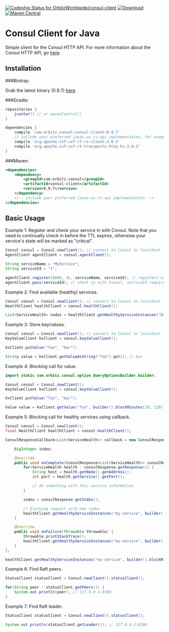 [ ![Codeship Status for OrbitzWorldwide/consul-client](https://codeship.com/projects/d1bec4e0-fff2-0132-2c7a-62f74f018091/status?branch=master)](https://codeship.com/projects/88244)
[ ![Download](https://api.bintray.com/packages/orbitz/consul-client/consul-client/images/download.svg) ](https://bintray.com/orbitz/consul-client/consul-client/_latestVersion)
[![Maven Central](https://maven-badges.herokuapp.com/maven-central/com.orbitz.consul/consul-client/badge.svg)](https://maven-badges.herokuapp.com/maven-central/com.orbitz.consul/consul-client)

Consul Client for Java
======================

Simple client for the Consul HTTP API.  For more information about the Consul HTTP API, go [here](http://www.consul.io/docs/agent/http.html).

Installation
-----------

###Bintray:

Grab the latest binary (0.9.7) [here](http://dl.bintray.com/orbitz/consul-client/com/orbitz/consul/consul-client/0.9.7/#consul-client-0.9.7.jar).

###Gradle:

```groovy
repositories {
    jcenter() // or mavenCentral()
}

dependencies {
    compile 'com.orbitz.consul:consul-client:0.9.7'
    // include your preferred javax.ws.rs-api implementation, for example:
    compile 'org.apache.cxf:cxf-rt-rs-client:3.0.3'
    compile 'org.apache.cxf:cxf-rt-transports-http-hc:3.0.3'
}
```

###Maven:

```xml
<dependencies>
    <dependency>
        <groupId>com.orbitz.consul</groupId>
        <artifactId>consul-client</artifactId>
        <version>0.9.7</version>
    </dependency>
    <!-- include your preferred javax.ws.rs-api implementation -->
</dependencies>
```

Basic Usage
-----------

Example 1: Register and check your service in with Consul.  Note that you need to continually check in before the TTL expires, otherwise your service's state will be marked as "critical".

```java
Consul consul = Consul.newClient(); // connect to Consul on localhost
AgentClient agentClient = consul.agentClient();

String serviceName = "MyService";
String serviceId = "1";

agentClient.register(8080, 3L, serviceName, serviceId); // registers with a TTL of 3 seconds
agentClient.pass(serviceId); // check in with Consul, serviceId required only.  client will prepend "service:" for service level checks.
```

Example 2: Find available (healthy) services.

```java
Consul consul = Consul.newClient(); // connect to Consul on localhost
HealthClient healthClient = consul.healthClient();

List<ServiceHealth> nodes = healthClient.getHealthyServiceInstances("DataService").getResponse(); // discover only "passing" nodes
```

Example 3: Store key/values.

```java
Consul consul = Consul.newClient(); // connect to Consul on localhost
KeyValueClient kvClient = consul.keyValueClient();

kvClient.putValue("foo", "bar");

String value = kvClient.getValueAsString("foo").get(); // bar
```

Example 4: Blocking call for value.

```java
import static com.orbitz.consul.option.QueryOptionsBuilder.builder;

Consul consul = Consul.newClient();
KeyValueClient kvClient = consul.keyValueClient();

kvClient.putValue("foo", "bar");

Value value = kvClient.getValue("foo", builder().blockMinutes(10, 120).build()).get(); // will block (long poll) for 10 minutes or until "foo"'s value changes.
```

Example 5: Blocking call for healthy services using callback.

```java
Consul consul = Consul.newClient();
final HealthClient healthClient = consul.healthClient();

ConsulResponseCallback<List<ServiceHealth>> callback = new ConsulResponseCallback<List<ServiceHealth>>() {

    BigInteger index;

    @Override
    public void onComplete(ConsulResponse<List<ServiceHealth>> consulResponse) {
        for(ServiceHealth health : consulResponse.getResponse()) {
            String host = health.getNode().getAddress();
            int port = health.getService().getPort();

            // do something with this service information
        }

        index = consulResponse.getIndex();

        // blocking request with new index
        healthClient.getHealthyServiceInstances("my-service", builder().blockMinutes(5, index).build(), this);
    }

    @Override
    public void onFailure(Throwable throwable) {
        throwable.printStackTrace();
        healthClient.getHealthyServiceInstances("my-service", builder().blockMinutes(5, index).build(), this);
    }
};

healthClient.getHealthyServiceInstances("my-service", builder().blockMinutes(1, 0).build(), callback);
```         

Example 6: Find Raft peers.

```java
StatusClient statusClient = Consul.newClient().statusClient();

for(String peer : statusClient.getPeers()) {
	System.out.println(peer); // 127.0.0.1:8300
}
```

Example 7: Find Raft leader.

```java
StatusClient statusClient = Consul.newClient().statusClient();

System.out.println(statusClient.getLeader()); // 127.0.0.1:8300
```
